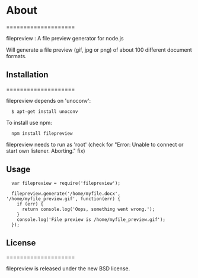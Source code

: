 # About
====================

filepreview : A file preview generator for node.js

Will generate a file preview (gif, jpg or png) of about 100 different document formats.

## Installation
====================

filepreview depends on 'unoconv':

```
  $ apt-get install unoconv
```

To install use npm:

```
  npm install filepreview
```

filepreview needs to run as 'root' (check for "Error: Unable to connect or start own listener. Aborting." fix)

## Usage

```
  var filepreview = require('filepreview');

  filepreview.generate('/home/myfile.docx', '/home/myfile_preview.gif', function(err) {
    if (err) {
      return console.log('Oops, something went wrong.');
    }
    console.log('File preview is /home/myfile_preview.gif');
  });

```

## License
====================

filepreview is released under the new BSD license.
